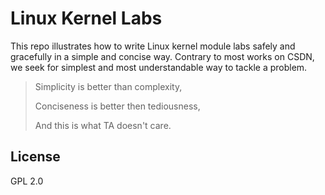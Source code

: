 # Linux Kernel Labs

This repo illustrates how to write Linux kernel module labs
safely and gracefully in a simple and concise way. Contrary
to most works on CSDN, we seek for simplest and most
understandable way to tackle a problem.

> Simplicity is better than complexity,
>
> Conciseness is better then tediousness,
>
> And this is what TA doesn't care.

## License

GPL 2.0
